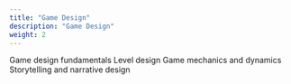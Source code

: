 ```yaml
---
title: "Game Design"
description: "Game Design"
weight: 2
---
```


Game design fundamentals
Level design
Game mechanics and dynamics
Storytelling and narrative design